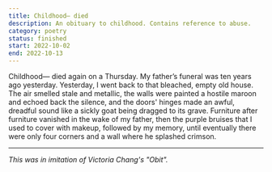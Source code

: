 ```yaml
---
title: Childhood— died
description: An obituary to childhood. Contains reference to abuse.
category: poetry
status: finished
start: 2022-10-02
end: 2022-10-13
---
```


Childhood— died again on a Thursday. My father’s funeral was ten years ago yesterday. Yesterday, I went back to that bleached, empty old house. The air smelled stale and metallic, the walls were painted a hostile maroon and echoed back the silence, and the doors' hinges made an awful, dreadful sound like a sickly goat being dragged to its grave. Furniture after furniture vanished in the wake of my father, then the purple bruises that I used to cover with makeup, followed by my memory, until eventually there were only four corners and a wall where he splashed crimson.

---
_This was in imitation of Victoria Chang's "Obit"._
